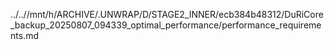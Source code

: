 ../..//mnt/h/ARCHIVE/.UNWRAP/D/STAGE2_INNER/ecb384b48312/DuRiCore_backup_20250807_094339_optimal_performance/performance_requirements.md